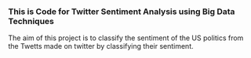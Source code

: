 ### This is Code for Twitter Sentiment Analysis using Big Data Techniques

The aim of this project is to classify the sentiment of the US politics from the Twetts made on twitter by classifying their sentiment.


